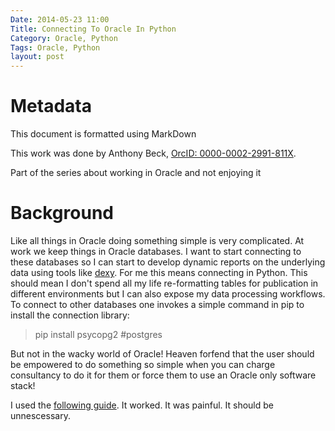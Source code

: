 ```yaml
---
Date: 2014-05-23 11:00
Title: Connecting To Oracle In Python
Category: Oracle, Python
Tags: Oracle, Python
layout: post
---
```


# Metadata

This document is formatted using MarkDown

This work was done by Anthony Beck, [OrcID: 0000-0002-2991-811X](http://orcid.org/0000-0002-2991-811X).

Part of the series about working in Oracle and not enjoying it

# Background

Like all things in Oracle doing something simple is very complicated. At work we keep things in Oracle databases. I want to start connecting to these databases so I can start to develop dynamic reports on the underlying data using tools like [dexy](http://dexy.it/). For me this means connecting in Python. This should mean I don't spend all my life re-formatting tables for publication in different environments but I can also expose my data processing workflows. To connect to other databases one invokes a simple command in pip to install the connection library:

> pip install psycopg2 #postgres

But not in the wacky world of Oracle! Heaven forfend that the user should be empowered to do something so simple when you can charge consultancy to do it for them or force them to use an Oracle only software stack!

I used the [following guide](http://iambusychangingtheworld.blogspot.co.uk/2013/06/python-oracle-sqlalchemy-on-ubuntu-1304.html). It worked. It was painful. It should be unnescessary.
